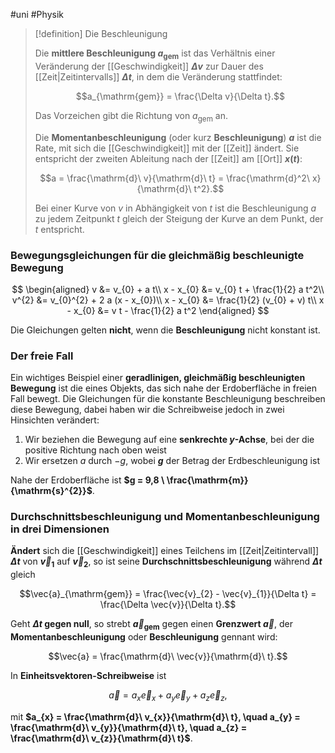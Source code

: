 #uni #Physik 

> [!definition] Die Beschleunigung
> 
> Die **mittlere Beschleunigung $a_{\mathrm{gem}}$** ist das Verhältnis einer Veränderung der [[Geschwindigkeit]] **$\Delta v$** zur Dauer des [[Zeit|Zeitintervalls]] **$\Delta t$**, in dem die Veränderung stattfindet:
> 
> $$a_{\mathrm{gem}} = \frac{\Delta v}{\Delta t}.$$
> 
> Das Vorzeichen gibt die Richtung von $a_{\mathrm{gem}}$ an.
> 
> Die **Momentanbeschleunigung** (oder kurz **Beschleunigung**) **$a$** ist die Rate, mit sich die [[Geschwindigkeit]] mit der [[Zeit]] ändert. Sie entspricht der zweiten Ableitung nach der [[Zeit]] am [[Ort]] **$x(t)$**:
> 
> $$a = \frac{\mathrm{d}\ v}{\mathrm{d}\ t} = \frac{\mathrm{d}^2\ x}{\mathrm{d}\ t^2}.$$
> 
> Bei einer Kurve von $v$ in Abhängigkeit von $t$ ist die Beschleunigung $a$ zu jedem Zeitpunkt $t$ gleich der Steigung der Kurve an dem Punkt, der $t$ entspricht.

### Bewegungsgleichungen für die gleichmäßig beschleunigte Bewegung

$$
\begin{aligned}
v &= v_{0} + a t\\
x - x_{0} &= v_{0} t + \frac{1}{2} a t^2\\
v^{2} &= v_{0}^{2} + 2 a (x - x_{0})\\
x - x_{0} &= \frac{1}{2} (v_{0} + v) t\\
x - x_{0} &= v t - \frac{1}{2} a t^2
\end{aligned}
$$

Die Gleichungen gelten **nicht**, wenn die **Beschleunigung** nicht konstant ist.

### Der freie Fall

Ein wichtiges Beispiel einer **geradlinigen, gleichmäßig beschleunigten Bewegung** ist die eines Objekts, das sich nahe der Erdoberfläche in freien Fall bewegt. Die Gleichungen für die konstante Beschleunigung beschreiben diese Bewegung, dabei haben wir die Schreibweise jedoch in zwei Hinsichten verändert:

1. Wir beziehen die Bewegung auf eine **senkrechte $y$-Achse**, bei der die positive Richtung nach oben weist
2. Wir ersetzen $a$ durch $-g$, wobei **$g$** der Betrag der Erdbeschleunigung ist

Nahe der Erdoberfläche ist **$g = 9,8 \ \frac{\mathrm{m}}{\mathrm{s}^{2}}$**.

### Durchschnittsbeschleunigung und Momentanbeschleunigung in drei Dimensionen

**Ändert** sich die [[Geschwindigkeit]] eines Teilchens im [[Zeit|Zeitintervall]] **$\Delta t$** von **$\vec{v}_{1}$** auf **$\vec{v}_{2}$**, so ist seine **Durchschnittsbeschleunigung** während **$\Delta t$** gleich

$$\vec{a}_{\mathrm{gem}} = \frac{\vec{v}_{2} - \vec{v}_{1}}{\Delta t} = \frac{\Delta \vec{v}}{\Delta t}.$$

Geht **$\Delta t$ gegen null**, so strebt **$\vec{a}_{\mathrm{gem}}$** gegen einen **Grenzwert $\vec{a}$**, der **Momentanbeschleunigung** oder **Beschleunigung** gennant wird:

$$\vec{a} = \frac{\mathrm{d}\ \vec{v}}{\mathrm{d}\ t}.$$

In **Einheitsvektoren-Schreibweise** ist

$$\vec{a} = a_{x} \vec{e}_{x} + a_{y} \vec{e}_{y} + a_{z} \vec{e}_{z},$$

mit **$a_{x} = \frac{\mathrm{d}\ v_{x}}{\mathrm{d}\ t}, \quad a_{y} = \frac{\mathrm{d}\ v_{y}}{\mathrm{d}\ t}, \quad a_{z} = \frac{\mathrm{d}\ v_{z}}{\mathrm{d}\ t}$**.